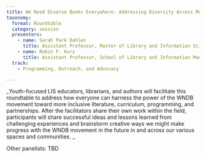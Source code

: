 ```yaml
---
title: We Need Diverse Books Everywhere: Addressing Diversity Across Multiple Spaces
taxonomy:
  format: Roundtable
  category: session
  presenters:
    - name: Sarah Park Dahlen
	  title: Assistant Professor, Master of Library and Information Science Program, St. Catherine University
    - name: Robin F. Kurz
	  title: Assistant Professor, School of Library and Information Management, Emporia State University
  track: 
	- Programming, Outreach, and Advocacy

---
```


_Youth-focused LIS educators, librarians, and authors will facilitate this roundtable to address how everyone can harness the power of the WNDB movement toward more inclusive literature, curriculum, programming, and partnerships. After the facilitators share their own work within the field, participants will share successful ideas and lessons learned from challenging experiences and brainstorm creative ways we might make progress with the WNDB movement in the future in and across our various spaces and communities. _

Other panelists: TBD

